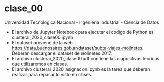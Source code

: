 # clase_00
Universidad Tecnologica Nacional - Ingenieria Industrial - Ciencia de Datos
- El archivo de Jupyter Notebook para ejecutar el codigo de Python es clusterai_2020_clase00.ipynb
- El dataset proviene de la web https://data.buenosaires.gob.ar/dataset/subte-viajes-molinetes. Deberán descargar el dataset de molinetes 2017.
- El archivo clusterai_2020_clase00.pdf contiene las diapositivas teoricas que utilizaremos en clases.
- El archivo clusterai_2020_asignacion.ipynb es la tarea que deberan realizar para repasar lo visto en clases.
